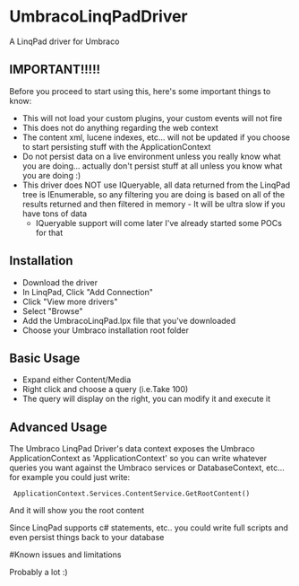 # UmbracoLinqPadDriver
A LinqPad driver for Umbraco

## IMPORTANT!!!!!

Before you proceed to start using this, here's some important things to know:

* This will not load your custom plugins, your custom events will not fire
* This does not do anything regarding the web context
* The content xml, lucene indexes, etc... will not be updated if you choose to start persisting stuff with the ApplicationContext
* Do not persist data on a live environment unless you really know what you are doing... actually don't persist stuff at all unless you know what you are doing :)
* This driver does NOT use IQueryable, all data returned from the LinqPad tree is IEnumerable, so any filtering you are doing is based on all of the results returned and then filtered in memory - It will be ultra slow if you have tons of data
     * IQueryable support will come later I've already started some POCs for that

## Installation

* Download the driver
* In LinqPad, Click "Add Connection"
* Click "View more drivers"
* Select "Browse"
* Add the UmbracoLinqPad.lpx file that you've downloaded
* Choose your Umbraco installation root folder

## Basic Usage

* Expand either Content/Media
* Right click and choose a query (i.e.Take 100)
* The query will display on the right, you can modify it and execute it

## Advanced Usage

The Umbraco LinqPad Driver's data context exposes the Umbraco ApplicationContext as 'ApplicationContext' so you can write whatever queries you want against the Umbraco services or DatabaseContext, etc... for example you could just write:

     ApplicationContext.Services.ContentService.GetRootContent()

And it will show you the root content

Since LinqPad supports c# statements, etc.. you could write full scripts and even persist things back to your database

#Known issues and limitations

Probably a lot :)
